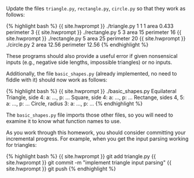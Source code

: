 Update the files `triangle.py`, `rectangle.py`, `circle.py` so that they work as follows:

{% highlight bash %}
{{ site.hwprompt }} ./triangle.py 1 1 1
area 0.433
perimeter 3
{{ site.hwprompt }} ./rectangle.py 5 3
area 15
perimeter 16
{{ site.hwprompt }} ./rectangle.py 5
area 25
perimeter 20
{{ site.hwprompt }} ./circle.py 2
area 12.56
perimeter 12.56
{% endhighlight %}

These programs should also provide a useful error if given nonsensical inputs (e.g., negative side lengths, impossible triangles) or no inputs.

Additionally, the file `basic_shapes.py` (already implemented, no need to fiddle with it) should now work as follows:

{% highlight bash %}
{{ site.hwprompt }} ./basic_shapes.py
Equilateral Triangle, side 4:
a: ..., p: ...
Square, side 4:
a: ..., p: ...
Rectange, sides 4, 5:
a: ..., p: ...
Circle, radius 3:
a: ..., p: ...
{% endhighlight %}

The `basic_shapes.py` file imports those other files, so you will need to examine it to know what function names to use.

As you work through this homework, you should consider committing your incremental progress.  For example,
when you get the input parsing working for triangles:

{% highlight bash %}
{{ site.hwprompt }} git add triangle.py
{{ site.hwprompt }} git commit -m "implement triangle input parsing"
{{ site.hwprompt }} git push
{% endhighlight %}